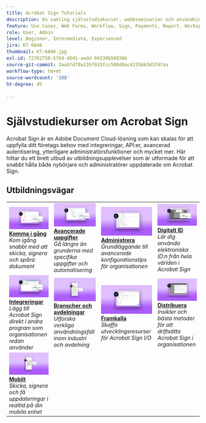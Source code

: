 ```yaml
---
title: Acrobat Sign Tutorials
description: En samling självstudiekurser, webbseminarier och användningsfall som utformats för att snabbt hålla både nybörjare och administratörer uppdaterade om Acrobat Sign
feature: Use Cases, Web Forms, Workflow, Sign, Payments, Report, Workspace, Deadline, Administration, Digital ID, Form, Integrations, Mobile, Skill Builder
role: User, Admin
level: Beginner, Intermediate, Experienced
jira: KT-6846
thumbnail: KT-6846.jpg
exl-id: 72762750-5764-4541-aedd-94230b56936b
source-git-commit: 3aabfd79a135f925fcc500d8ac42356b3437dfaa
workflow-type: tm+mt
source-wordcount: '188'
ht-degree: 4%

---
```


# Självstudiekurser om Acrobat Sign

Acrobat Sign är en Adobe Document Cloud-lösning som kan skalas för att uppfylla ditt företags behov med integreringar, API:er, avancerad autentisering, ytterligare administratörsfunktioner och mycket mer. Här hittar du ett brett utbud av utbildningsupplevelser som är utformade för att snabbt hålla både nybörjare och administratörer uppdaterade om Acrobat Sign.

<div id="recs-overview-body-1"></div>
<div id="recs-overview-body-2"></div>
<div id="recs-overview-body-3"></div>
<div id="recs-overview-body-4"></div>
<div id="recs-overview-body-5"></div>
<div id="recs-overview-body-6"></div>

## Utbildningsvägar

<table style="table-layout:fixed">
<tr>
  <td>
    <a href="sign-beginner-tutorials/beginner-users-overview.md">
      <img alt="Komma igång" src="assets/getting-started.png" />
    </a>
    <div>
      <a href="sign-beginner-tutorials/beginner-users-overview.md"><strong>Komma i gång</strong></a>
      </div>
      <em>Kom igång snabbt med att skicka, signera och spåra dokument</em>
      <br>
  </td>
  <td>
    <a href="sign-advanced-users/advanced-users-overview.md">
      <img alt="Avancerade uppgifter" src="assets/advanced-tasks.png" />
    </a>
    <div>
      <a href="sign-advanced-users/advanced-users-overview.md"><strong>Avancerade uppgifter</strong></a>
      </div>
      <em>Gå längre än grunderna med specifika uppgifter och automatisering</em>
      <br>
  </td>  
  <td>
    <a href="admin/intro-admin-overview.md">
      <img alt="Administrera" src="assets/administer.png" />
    </a>
    <div>
      <a href="admin/intro-admin-overview.md"><strong>Administrera</strong></a>
      </div>
      <em>Grundläggande till avancerade konfigurationstips för organisationen</em>
      <br>
  </td>
  <td>
    <a href="digitalid/digitalid-overview.md">
      <img alt="Digitalt ID" src="assets/identity.png" />
    </a>
     <div>
      <a href="digitalid/digitalid-overview.md"><strong>Digitalt ID</strong></a>
      </div>
      <em>Lär dig använda elektroniska ID:n från hela världen i Acrobat Sign</em>
      <br>
  </td>
</tr>
<tr>
  <td>
    <a href="integrations/integrations-overview.md">
      <img alt="Integreringar" src="assets/integrations.png" />
    </a>
    <div>
      <a href="integrations/integrations-overview.md"><strong>Integreringar</strong></a>
      </div>
      <em>Lägg till Acrobat Sign direkt i andra program som organisationen redan använder</em>
      <br>
  </td>
  <td>
    <a href="sign-usecase/expand-inspire-overview.md">
      <img alt="Branscher och avdelningar" src="assets/industries.png" />
    </a>
    <div>
      <a href="sign-usecase/expand-inspire-overview.md"><strong>Branscher och avdelningar</strong></a>
      </div>
      <em>Utforska verkliga användningsfall inom industri och avdelning</em>
      <br>
  </td>
  <td>
    <a href="develop/develop-overview.md">
      <img alt="Framkalla" src="assets/develop.png" />
    </a>
    <div>
      <a href="develop/develop-overview.md"><strong>Framkalla</strong></a>
      </div>
      <em>Skaffa utvecklingsresurser för Acrobat Sign I/O</em>
      <br>
  </td>
   <td>
    <a href="deploy-overview.md">
      <img alt="Driftsätta" src="assets/deploy.png" />
    </a>
    <div>
      <a href="deploy-overview.md"><strong>Distribuera</strong></a>
      </div>
      <em>Insikter och bästa metoder för att driftsätta Acrobat Sign i organisationen</em>
      <br>
  </td>
</tr>
<tr>
  <td>
    <a href="mobile/mobile-overview.md">
      <img alt="Mobilt" src="assets/mobile.png" />
    </a>
    <div>
      <a href="mobile/mobile-overview.md"><strong>Mobilt</strong></a>
      </div>
      <em>Skicka, signera och få uppdateringar i realtid på din mobila enhet</em>
      <br>
  </td>  
</tr>
</table>
